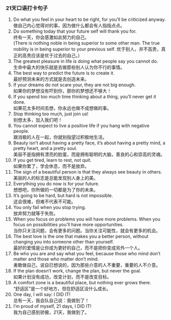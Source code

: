 ### 21天口语打卡句子
1. Do what you feel in your heart to be right, for you’ll be criticized anyway.  
做自己内心觉得对的事，因为做什么都会有人指指点点。
2.	Do something today that your future self will thank you for.  
终有一天，你会感激如此努力的自己。  
(There is nothing noble in being superior to some other man. The true nobility is in being superior to your previous self. 优于别人，并不高贵，真正的高贵应该是优于过去的自己。)
3.	The greatest pleasure in life is doing what people say you cannot do.  
生命中最大的快乐就是去做那些别人认为你不行的事情。
4. The best way to predict the future is to create it.  
最好预测未来的方式就是去创造未来。
5.	If your dreams do not scare your, they are not big enough.  
如果你的梦想没有吓到你，那你的梦想还不够大！
6.	If you spend too much time thinking about a thing, you’ll never get it done.  
如果花太多时间去想，你永远也做不成想做的事。
7.	Stop thinking too much, just join us!  
别想太多，加入我们吧！
8.	You cannot expect to live a positive life if you hang with negative people.  
跟消极的人在一起，你就别指望过积极地生活。
9.	Beauty isn’t about having a pretty face, it’s about having a pretty mind, a pretty heart, and a pretty soul.  
美丽不是指拥有漂亮的脸蛋，而是拥有聪明的大脑，善良的心和崇高的灵魂。
10.	If you get tired, learn to rest, not quit.  
如果你累了，学会休息，而不是放弃。
11.	The sign of a beautiful person is that they always see beauty in others.  
美丽的人的标志是总能发现别人身上的美。
12.	Everything you do now is for your future.  
想想吧，你所做的一切都是为了你的未来。
13.	It’s going to be hard, but hard is not impossible.  
这会很难，但难不代表不可能。
14.	You only fail when you stop trying.  
放弃努力就等于失败。
15.	When you focus on problems you will have more problems. When you focus on possibilities you’ll have more opportunities.  
当你只关注问题，会有更多的问题。当你关注可能性，就会有更多的机会。
16.	The best love is the one that makes you a better person, without changing you into someone other than yourself.  
最好的爱情是让你成为更好的自己，而不是把你变成另外一个人。
17.	Be who you are and say what you feel, because those who mind don’t matter and those who matter don’t mind.  
勇敢做自己，说自已想说的，因为那些介意的人不重要，重要的人不介意。
18.	If the plan doesn’t work, change the plan, but never the goal.  
如果计划没有成功，改变计划，而不是改变目标。
19.	A comfort zone is a beautiful place, but nothing ever grows there.  
“舒适区”是一个好地方，但在舒适区没什么成长。
20.	One day, I will say: I DID IT!  
总有一天，我会队自己说：我做到了！
21.	I’m proud of myself, 21 days, I DID IT!  
我为自己感到骄傲，21天，我做到了。
